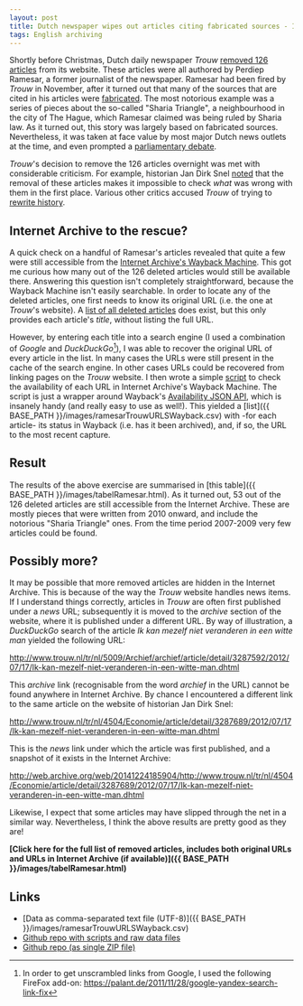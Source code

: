 ```yaml
---
layout: post
title: Dutch newspaper wipes out articles citing fabricated sources - Internet Archive to the rescue!
tags: English archiving
---
```


Shortly before Christmas, Dutch daily newspaper *Trouw* [removed 126 articles](http://www.nrc.nl/nieuws/2014/12/20/trouw-trekt-126-artikelen-van-perdiep-ramesar-in/) from its website. These articles were all authored by Perdiep Ramesar, a former journalist of the newspaper. Ramesar had been fired by *Trouw* in November, after it turned out that many of the sources that are cited in his articles were [fabricated](http://static1.trouw.nl/static/asset/2014/Onderzoeksrapport_bronnengebruik_Trouw_19122014_7707.pdf). The most notorious example was a series of pieces about the so-called "Sharia Triangle", a neighbourhood in the city of The Hague, which Ramesar claimed was being ruled  by Sharia law. As it turned out, this story was largely based on fabricated sources. Nevertheless, it was taken at face value by most major Dutch news outlets at the time, and even prompted a [parliamentary debate](http://www.tweedekamer.nl/kamerstukken/detail?id=2013D34540&did=2013D34540).

*Trouw*'s decision to remove the 126  articles overnight was met with considerable criticism. For example, historian Jan Dirk Snel [noted](http://jandirksnel.wordpress.com/2014/12/24/geschiedvervalsing-het-echte-schandaal-bij-trouw-is-nu-pas-begonnen/) that the removal of these articles makes it impossible to check *what* was wrong with them in the first place. Various other critics accused *Trouw* of trying to [rewrite history](http://www.journalismlab.nl/2014/12/perdiep-gewist-gaan-trouw-en-ad-gaan-voor-geschiedvervalsing/).  

<!-- more -->

## Internet Archive to the rescue?

A quick check on a handful of Ramesar's articles revealed that quite a few were still accessible from the [Internet Archive's Wayback Machine](http://archive.org/web/). This got me curious how many out of the 126 deleted articles would still be available there. Answering this question isn't completely straightforward, because the Wayback Machine isn't easily searchable. In order to locate any of the deleted articles, one first needs to know its original URL (i.e. the one at *Trouw*'s website). A [list of all deleted articles](http://static3.trouw.nl/static/asset/2014/Artikelen_met_niet_verifieerbare_bronnen_Ramesar_2007_2014_7708.pdf) does exist, but this only provides each article's *title*, without listing the full URL.

However, by entering each title into a search engine (I used a combination of *Google* and *DuckDuckGo*[^1]), I was able to recover the original URL of every article in the list. In many cases the URLs were still present in the cache of the search engine. In other cases URLs could be recovered from linking pages on the *Trouw* website. I then wrote a simple [script](https://github.com/bitsgalore/trouwRamesarWayback/blob/master/scripts/checkLinksInWayback.py) to check the availability of each URL in Internet Archive's Wayback Machine. The script is just a wrapper around Wayback's [Availability JSON API](https://archive.org/help/wayback_api.php), which is insanely handy (and really easy to use as well!). This yielded a [list]({{ BASE_PATH }}/images/ramesarTrouwURLSWayback.csv) with -for each article- its status in Wayback (i.e. has it been archived), and, if so, the URL to the most recent capture. 

## Result

The results of the above exercise are summarised in [this table]({{ BASE_PATH }}/images/tabelRamesar.html). As it turned out, 53 out of the 126 deleted articles are still accessible from the Internet Archive. These are mostly pieces that were written from 2010 onward, and include the notorious "Sharia Triangle" ones. From the time period 2007-2009 very few articles could be found. 

## Possibly more?

It may be possible that more removed articles are hidden in the Internet Archive. This is because of the way the *Trouw* website handles news items. If I understand things correctly, articles in *Trouw* are often first published under a *news* URL; subsequently it is moved to the *archive* section of the website, where it is published under a different URL. By way of illustration, a  *DuckDuckGo* search of the article *Ik kan mezelf niet veranderen in een witte man* yielded the following URL: 

<http://www.trouw.nl/tr/nl/5009/Archief/archief/article/detail/3287592/2012/07/17/Ik-kan-mezelf-niet-veranderen-in-een-witte-man.dhtml>

This *archive* link (recognisable from the word *archief* in the URL) cannot be found anywhere in Internet Archive. By chance I encountered a different link to the same article on the website of historian Jan Dirk Snel:

<http://www.trouw.nl/tr/nl/4504/Economie/article/detail/3287689/2012/07/17/Ik-kan-mezelf-niet-veranderen-in-een-witte-man.dhtml>

This is the *news* link under which the article was first published, and a snapshot of it exists in the Internet Archive:

<http://web.archive.org/web/20141224185904/http://www.trouw.nl/tr/nl/4504/Economie/article/detail/3287689/2012/07/17/Ik-kan-mezelf-niet-veranderen-in-een-witte-man.dhtml>

Likewise, I expect that some articles may have slipped through the net in a similar way. Nevertheless, I think the above results are pretty good as they are! 

**[Click here for the full list of removed articles, includes both original URLs and URLs in Internet Archive (if available)]({{ BASE_PATH }}/images/tabelRamesar.html)**


## Links

* [Data as comma-separated text file (UTF-8)]({{ BASE_PATH }}/images/ramesarTrouwURLSWayback.csv)
* [Github repo with scripts and raw data files](https://github.com/bitsgalore/trouwRamesarWayback)
* [Github repo (as single ZIP file)](https://github.com/bitsgalore/trouwRamesarWayback/archive/master.zip)

[^1]: In order to get unscrambled links from Google, I used the following FireFox add-on: <https://palant.de/2011/11/28/google-yandex-search-link-fix>

